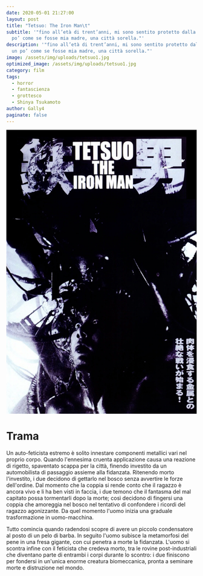 ```yaml
---
date: 2020-05-01 21:27:00
layout: post
title: "Tetsuo: The Iron Man\t"
subtitle: '"fino all’età di trent’anni, mi sono sentito protetto dalla città, un
  po’ come se fosse mia madre, una città sorella."'
description: '"fino all’età di trent’anni, mi sono sentito protetto dalla città,
  un po’ come se fosse mia madre, una città sorella."'
image: /assets/img/uploads/tetsuo1.jpg
optimized_image: /assets/img/uploads/tetsuo1.jpg
category: film
tags:
  - horror
  - fantascienza
  - grottesco
  - Shinya Tsukamoto
author: Gally4
paginate: false
---
```

![](/assets/img/uploads/tetsuo-locandina.jpg)



# Trama

Un auto-feticista estremo è solito innestare componenti metallici vari nel proprio corpo. Quando l'ennesima cruenta applicazione causa una reazione di rigetto, spaventato scappa per la città, finendo investito da un automobilista di passaggio assieme alla fidanzata. Ritenendo morto l'investito, i due decidono di gettarlo nel bosco senza avvertire le forze dell'ordine. Dal momento che la coppia si rende conto che il ragazzo è ancora vivo e li ha ben visti in faccia, i due temono che il fantasma del mal capitato possa tormentarli dopo la morte; così decidono di fingersi una coppia che amoreggia nel bosco nel tentativo di confondere i ricordi del ragazzo agonizzante. Da quel momento l'uomo inizia una graduale trasformazione in uomo-macchina.

Tutto comincia quando radendosi scopre di avere un piccolo condensatore al posto di un pelo di barba. In seguito l'uomo subisce la metamorfosi del pene in una fresa gigante, con cui penetra a morte la fidanzata. L'uomo si scontra infine con il feticista che credeva morto, tra le rovine post-industriali che diventano parte di entrambi i corpi durante lo scontro: i due finiscono per fondersi in un'unica enorme creatura biomeccanica, pronta a seminare morte e distruzione nel mondo.
